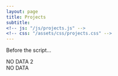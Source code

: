 ```yaml
---
layout: page
title: Projects
subtitle: 
<!-- js: "/js/projects.js" -->
<!-- css: "/assets/css/projects.css" -->
---
```





  <p>Before the script...</p>
  <div id="container">
    <div id="output">NO DATA 2</div>
  </div>

  <!-- <script src="https://ajax.googleapis.com/ajax/libs/jquery/2.1.1/jquery.min.js"></script> -->


  <!-- <script>
    var url = "http://danieltobon43.pythonanywhere.com/projects";

    // $.ajax({
    //   method: "GET",
    //   cache: false,
    //   url: url,
    //   success: function(data) {
    //     document.getElementById('output').innerHTML = data.total;
    //   },
    //   error: function(error) {
    //     //What do you want to do with the error?
    //     document.getElementById('output').innerHTML = "something wrong!";
    //   },
    // });

    function CallURL()  {
    $.ajax({
        url: url
        type: "GET",
        dataType: "jsonp",
        async: false,
        success: function(msg)  {
            JsonpCallback(msg);
        },
        error: function()  {
            ErrorFunction();
        }
    });
}

function JsonpCallback(json)  {
    document.getElementById('output').innerHTML = json.result;
}

</script>

  <p>...After the script.</p>
 -->
<script>
  var url = "http://danieltobon43.pythonanywhere.com/projects";

$.ajax({
  method: "GET",
  cache: false,
  url: url,
  success: function(data) {
    document.getElementById('output').innerHTML = data.total;
  },
  error: function(error) {
    //What do you want to do with the error?
  },
});
  
</script>
<script src="https://ajax.googleapis.com/ajax/libs/jquery/2.1.1/jquery.min.js"></script>

<div id="container">
  <div id="output">NO DATA</div>
</div>

